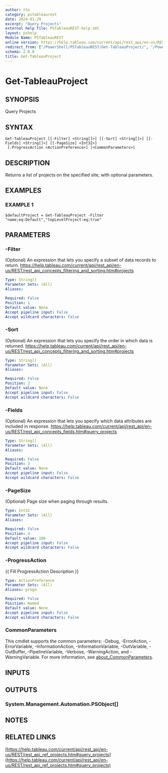 ```yaml
---
author: tto
category: pstableaurest
date: 2024-01-29
excerpt: "Query Projects"
external help file: PSTableauREST-help.xml
layout: pshelp
Module Name: PSTableauREST
online version: https://help.tableau.com/current/api/rest_api/en-us/REST/rest_api_ref_projects.htm#query_projects
redirect_from: ["/PowerShell/PSTableauREST/Get-TableauProject/", "/PowerShell/PSTableauREST/get-tableauproject/", "/PowerShell/get-tableauproject/"]
schema: 2.0.0
title: Get-TableauProject
---
```


# Get-TableauProject

## SYNOPSIS
Query Projects

## SYNTAX

```
Get-TableauProject [[-Filter] <String[]>] [[-Sort] <String[]>] [[-Fields] <String[]>] [[-PageSize] <Int32>]
 [-ProgressAction <ActionPreference>] [<CommonParameters>]
```

## DESCRIPTION
Returns a list of projects on the specified site, with optional parameters.

## EXAMPLES

### EXAMPLE 1
```
$defaultProject = Get-TableauProject -Filter "name:eq:Default","topLevelProject:eq:true"
```

## PARAMETERS

### -Filter
(Optional)
An expression that lets you specify a subset of data records to return.
https://help.tableau.com/current/api/rest_api/en-us/REST/rest_api_concepts_filtering_and_sorting.htm#projects

```yaml
Type: String[]
Parameter Sets: (All)
Aliases:

Required: False
Position: 1
Default value: None
Accept pipeline input: False
Accept wildcard characters: False
```

### -Sort
(Optional)
An expression that lets you specify the order in which data is returned.
https://help.tableau.com/current/api/rest_api/en-us/REST/rest_api_concepts_filtering_and_sorting.htm#projects

```yaml
Type: String[]
Parameter Sets: (All)
Aliases:

Required: False
Position: 2
Default value: None
Accept pipeline input: False
Accept wildcard characters: False
```

### -Fields
(Optional)
An expression that lets you specify which data attributes are included in response.
https://help.tableau.com/current/api/rest_api/en-us/REST/rest_api_concepts_fields.htm#query_projects

```yaml
Type: String[]
Parameter Sets: (All)
Aliases:

Required: False
Position: 3
Default value: None
Accept pipeline input: False
Accept wildcard characters: False
```

### -PageSize
(Optional) Page size when paging through results.

```yaml
Type: Int32
Parameter Sets: (All)
Aliases:

Required: False
Position: 4
Default value: 100
Accept pipeline input: False
Accept wildcard characters: False
```

### -ProgressAction
{{ Fill ProgressAction Description }}

```yaml
Type: ActionPreference
Parameter Sets: (All)
Aliases: proga

Required: False
Position: Named
Default value: None
Accept pipeline input: False
Accept wildcard characters: False
```

### CommonParameters
This cmdlet supports the common parameters: -Debug, -ErrorAction, -ErrorVariable, -InformationAction, -InformationVariable, -OutVariable, -OutBuffer, -PipelineVariable, -Verbose, -WarningAction, and -WarningVariable. For more information, see [about_CommonParameters](http://go.microsoft.com/fwlink/?LinkID=113216).

## INPUTS

## OUTPUTS

### System.Management.Automation.PSObject[]
## NOTES

## RELATED LINKS

[https://help.tableau.com/current/api/rest_api/en-us/REST/rest_api_ref_projects.htm#query_projects](https://help.tableau.com/current/api/rest_api/en-us/REST/rest_api_ref_projects.htm#query_projects)

